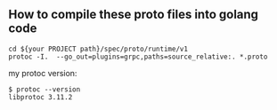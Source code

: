 
## How to compile these proto files into golang code
```shell
cd ${your PROJECT path}/spec/proto/runtime/v1
protoc -I.  --go_out=plugins=grpc,paths=source_relative:. *.proto
```

my protoc version: 
```shell
$ protoc --version
libprotoc 3.11.2
```
